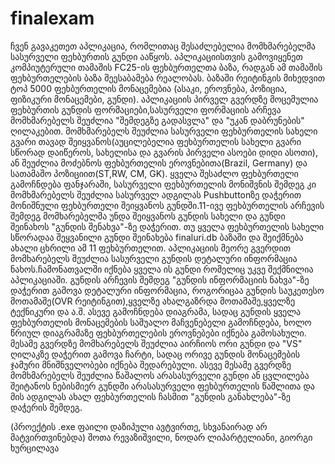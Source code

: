 # finalexam

ჩვენ გავაკეთეთ აპლიკაცია, რომლითაც შესაძლებელია მომხმარებელმა სასურველი ფეხბურთის გუნდი ააწყოს. აპლიკაციისთვის გამოვიყენეთ კომპიუტერული თამაშის FC25-ის ფეხბურთელთა ბაზა, რადგან ამ თამაშის ფეხბურთელების ბაზა შეესაბამება რეალობას. ბაზაში რეიტინგის მიხედვით  ტოპ 5000 ფეხბურთელის მონაცემებია (ასაკი, ეროვნება, პოზიცია, ფიზიკური მონაცემები, გუნდი).
აპლიკაციის პირველ გვერდზე მოცემულია ფეხბურთის გუნდის ფორმაციები,სასურველი ფორმაციის არჩევა მომხმარებელს შეუძლია "შემდეგზე გადასვლა" და "უკან დაბრუნების" ღილაკებით. მომხმარებელს შეუძლია სასურველი ფეხბურთელის სახელი გვარი თავად შეიყვანოს(აუცილებელია ფეხბურთელის სახელი გვარი სწორად დაიწეროს, სახელისა და გვარის პირველი ასოები დიდი ასოთი), ან შეუძლია მოძებნოს ფეხბურთელის ეროვნებითა(Brazil, Germany) და სათამაშო პოზიციით(ST,RW, CM, GK). ყველა შესაძლო ფეხბურთელი გამოჩნდება ფანჯარაში, სასურველი ფეხბურთელის მონიშვნის შემდეგ კი მომხმარებელს შეუძლია სასურველ ადგილას Pushbuttonზე დაჭერით მონიშნული ფეხბურთელი შეიყვანოს გუნდში.11-ივე ფეხბურთელის არჩევის შემდეგ მომხარებელმა უნდა შეიყვანოს გუნდის სახელი და გუნდი შეინახოს "გუნდის შენახვა"-ზე დაჭერით. თუ ყველა ფეხბურთელის სახელი სწორადაა შეყვანილი გუნდი შეინახება finaluri.db ბაზაში და შეიქმნება ახალი ცხრილი ამ 11 ფეხბურთელით.
აპლიკაციის მეორე გვერდით მომხარებელს შეუძლია სასურველი გუნდის დეტალური ინფორმაცია ნახოს.ჩამონათვალში იქნება ყველა ის გუნდი რომელიც უკვე შექმნილია აპლიკაციაში. გუნდის არჩევის შემდეგ "გუნდის ინფორმაციის ნახვა"-ზე დაჭერით გამოვა დეტალური ინფორმაცია, როგორიცაა გუნდის საუკეთესო მოთამაშე(OVR რეიტინგით),ყველზე ახალგაზრდა მოთამაშე,ყველზე ტექნიკური და ა.შ. ასევე გამოჩნდება დიაგრამა, სადაც გუნდის ყველა ფეხბურთელის მონაცემების საშუალო მაჩვენებელი გამოჩნდება, ხოლო წრიულ დიაგრამაზე ფეხბურთელების  ეროვნებები იქნება გამოსახული.
მესამე გვერდზე მომხარებელს შეუძლია აირჩიოს ორი გუნდი და "VS" ღილაკზე დაჭერით გამოვა ჩარტი, სადაც ორივე გუნდის მონაცემების ჯამური მნიშნველობები იქნება შედარებული. ასევე მესამე გვერდზე მომხმარებელს შეუძლია წაშალოს არასასურველი გუნდი ან ცვლილება შეიტანოს ნებისმიერ გუნდში არასასურველი ფეხბურთელის წაშლითა და მის ადგილას ახალ ფეხბურთელის ჩასმით "გუნდის განახლება"-ზე დაჭერის შემდეგ.

(პროექტის .exe ფაილი დაზიპული ავტვირთე, სხვანაირად არ მატვირთვინებდა)
შოთა რევაზიშვილი, ნოდარ ლიპარტელიანი, გიორგი ხურცილავა
